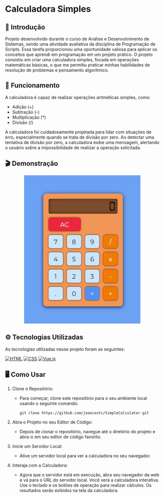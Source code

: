 # Calculadora Simples

## 📜 Introdução

Projeto desenvolvido durante o curso de Análise e Desenvolvimento de Sistemas, sendo uma atividade avaliativa da disciplina de Programação de Scripts. Essa tarefa proporcionou uma oportunidade valiosa para aplicar os conceitos que aprendi em programação em um projeto prático. O projeto consistiu em criar uma calculadora simples, focada em operações matemáticas básicas, o que me permitiu praticar minhas habilidades de resolução de problemas e pensamento algorítmico.

## 🔢 Funcionamento

A calculadora é capaz de realizar operações aritméticas simples, como:

- Adição (+)
- Subtração (-)
- Multiplicação (*)
- Divisão (/)

A calculadora foi cuidadosamente projetada para lidar com situações de erro, especialmente quando se trata de divisão por zero. Ao detectar uma tentativa de divisão por zero, a calculadora exibe uma mensagem, alertando o usuário sobre a impossibilidade de realizar a operação solicitada.

## 🎬 Demonstração

<div align="center">
  <img src="./SimpleCalculator/demo/SimpleCalculator.gif" alt="Calculadora" width="380px">
</div>

## ⚙️ Tecnologias Utilizadas
As tecnologias utilizadas nesse projeto foram as seguintes:

[![HTML](https://img.shields.io/badge/HTML-5-orange?style=flat&logo=html5&logoColor=white)](https://www.w3.org/html/)
[![CSS](https://img.shields.io/badge/CSS-3-blue?style=flat&logo=css3&logoColor=white)](https://www.w3.org/Style/CSS/)
[![Vue.js](https://img.shields.io/badge/Vue.js-3.x-green?style=flat&logo=vue.js&logoColor=white)](https://v3.vuejs.org/)


## 🖥️ Como Usar

1) Clone o Repositório:
    - Para começar, clone este repositório para o seu ambiente local usando o seguinte comando:
        ```
        git clone https://github.com/joaocostc/SimpleCalculator.git
        ```

2) Abra o Projeto no seu Editor de Código:
    - Depois de clonar o repositório, navegue até o diretório do projeto e abra-o em seu editor de código favorito.

3) Inicie um Servidor Local:
    - Ative um servidor local para ver a calculadora no seu navegador.

4) Interaja com a Calculadora:
    - Agora que o servidor está em execução, abra seu navegador da web e vá para o URL do servidor local. Você verá a calculadora interativa. Use o teclado e os botões de operação para realizar cálculos. Os resultados serão exibidos na tela da calculadora.

